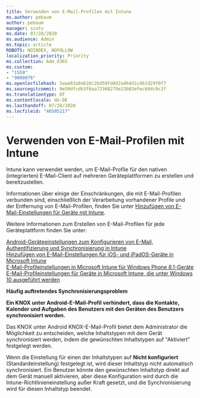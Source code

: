 ```yaml
---
title: Verwenden von E-Mail-Profilen mit Intune
ms.author: pebaum
author: pebaum
manager: scotv
ms.date: 07/28/2020
ms.audience: Admin
ms.topic: article
ROBOTS: NOINDEX, NOFOLLOW
localization_priority: Priority
ms.collection: Adm_O365
ms.custom:
- "1559"
- "9000076"
ms.openlocfilehash: 5aae83a0ab26c2bd59fddd2ad64d1c461d29f0f7
ms.sourcegitcommit: 0e50dfcdb3f6aa72368279e23b83efecb9dc9c3f
ms.translationtype: HT
ms.contentlocale: de-DE
ms.lasthandoff: 07/28/2020
ms.locfileid: "46505217"
---
```

# <a name="using-email-profiles-with-intune"></a>Verwenden von E-Mail-Profilen mit Intune

Intune kann verwendet werden, um E-Mail-Profile für den nativen (integrierten) E-Mail-Client auf mehreren Geräteplattformen zu erstellen und bereitzustellen.

Informationen über einige der Einschränkungen, die mit E-Mail-Profilen verbunden sind, einschließlich der Verarbeitung vorhandener Profile und der Entfernung von E-Mail-Profilen, finden Sie unter [Hinzufügen von E-Mail-Einstellungen für Geräte mit Intune](https://docs.microsoft.com/intune/email-settings-configure).

Weitere Informationen zum Erstellen von E-Mail-Profilen für jede Geräteplattform finden Sie unter:

[Android-Geräteeinstellungen zum Konfigurieren von E-Mail, Authentifizierung und Synchronisierung in Intune](https://docs.microsoft.com/intune/email-settings-android)  
[Hinzufügen von E-Mail-Einstellungen für iOS- und iPadOS-Geräte in Microsoft Intune](https://docs.microsoft.com/intune/email-settings-ios)  
[E-Mail-Profileinstellungen in Microsoft Intune für Windows Phone 8.1-Geräte](https://docs.microsoft.com/intune/email-settings-windows-phone-8-1)  
[E-Mail-Profileinstellungen für Geräte in Microsoft Intune, die unter Windows 10 ausgeführt werden](https://docs.microsoft.com/intune/email-settings-windows-10)

**Häufig auftretendes Synchronisierungsproblem**

**Ein KNOX unter Android-E-Mail-Profil verhindert, dass die Kontakte, Kalender und Aufgaben des Benutzers mit den Geräten des Benutzers synchronisiert werden.**

Das KNOX unter Android KNOX-E-Mail-Profil bietet dem Administrator die Möglichkeit zu entscheiden, welche Inhaltstypen mit dem Gerät synchronisiert werden, indem die gewünschten Inhaltstypen auf "Aktiviert" festgelegt werden.

Wenn die Einstellung für einen der Inhaltstypen auf **Nicht konfiguriert** (Standardeinstellung) festgelegt ist, wird dieser Inhaltstyp nicht automatisch synchronisiert. Ein Benutzer könnte den gewünschten Inhaltstyp direkt auf dem Gerät manuell aktivieren, aber diese Konfiguration wird durch die Intune-Richtlinieneinstellung außer Kraft gesetzt, und die Synchronisierung wird für diesen Inhaltstyp beendet.

